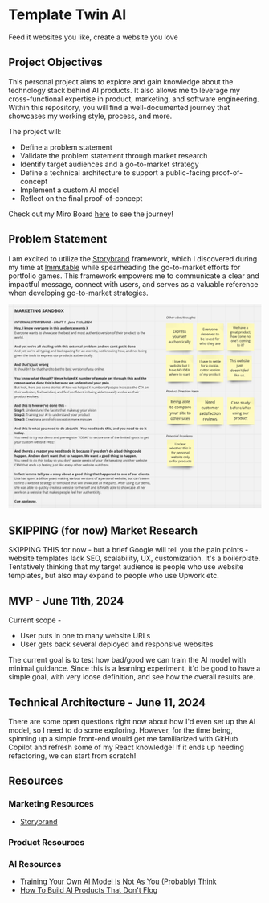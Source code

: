 # Template Twin AI
Feed it websites you like, create a website you love

## Project Objectives
This personal project aims to explore and gain knowledge about the technology stack behind AI products. It also allows me to leverage my cross-functional expertise in product, marketing, and software engineering. Within this repository, you will find a well-documented journey that showcases my working style, process, and more.

The project will:
- Define a problem statement
- Validate the problem statement through market research
- Identify target audiences and a go-to-market strategy
- Define a technical architecture to support a public-facing proof-of-concept
- Implement a custom AI model
- Reflect on the final proof-of-concept

Check out my Miro Board [here][def5] to see the journey!

## Problem Statement
I am excited to utilize the [Storybrand][def2] framework, which I discovered during my time at [Immutable][def] while spearheading the go-to-market efforts for portfolio games. This framework empowers me to communicate a clear and impactful message, connect with users, and serves as a valuable reference when developing go-to-market strategies.

![Storybrand-0611](./images/storybrand-0611-1.png)

## SKIPPING (for now) Market Research
SKIPPING THIS for now - but a brief Google will tell you the pain points - website templates lack SEO, scalability, UX, customization. It's a boilerplate. Tentatively thinking that my target audience is people who use website templates, but also may expand to people who use Upwork etc.

## MVP - June 11th, 2024
Current scope - 
* User puts in one to many website URLs
* User gets back several deployed and responsive websites

The current goal is to test how bad/good we can train the AI model with minimal guidance. Since this is a learning experiment, it'd be good to have a simple goal, with very loose definition, and see how the overall results are.

## Technical Architecture - June 11, 2024
There are some open questions right now about how I'd even set up the AI model, so I need to do some exploring. However, for the time being, spinning up a simple front-end would get me familiarized with GitHub Copilot and refresh some of my React knowledge! If it ends up needing refactoring, we can start from scratch!

## Resources
### Marketing Resources
- [Storybrand][def2]
### Product Resources

### AI Resources
- [Training Your Own AI Model Is Not As You (Probably) Think][def4]
- [How To Build AI Products That Don't Flog][def3]

[def]: https://www.immutable.com/
[def2]: https://storybrand.com/
[def3]: https://www.youtube.com/watch?v=V3uiKM2TXNY
[def4]: https://www.youtube.com/watch?v=fCUkvL0mbxI
[def5]: https://miro.com/app/board/uXjVK9fWzuk=/?share_link_id=99768542151